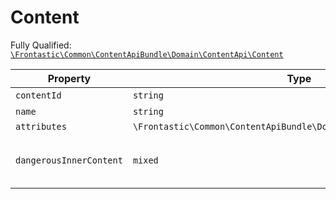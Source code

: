 #  Content

Fully Qualified: [`\Frontastic\Common\ContentApiBundle\Domain\ContentApi\Content`](../../../../../src/php/ContentApiBundle/Domain/ContentApi/Content.php)



Property|Type|Default|Description
--------|----|-------|-----------
`contentId`|`string`|``|
`name`|`string`|``|
`attributes`|`\Frontastic\Common\ContentApiBundle\Domain\ContentApi\Attribute[]`|`[]`|
`dangerousInnerContent`|`mixed`|``|Access original object from backend

